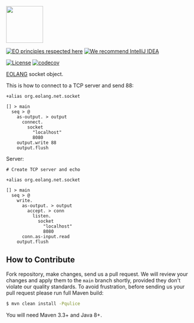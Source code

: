 <img src="https://www.yegor256.com/images/books/elegant-objects/cactus.svg" height="100px" />

[![EO principles respected here](https://www.elegantobjects.org/badge.svg)](https://www.elegantobjects.org)
[![We recommend IntelliJ IDEA](https://www.elegantobjects.org/intellij-idea.svg)](https://www.jetbrains.com/idea/)

[![License](https://img.shields.io/badge/license-MIT-green.svg)](https://github.com/kerelape/eo-sockets/blob/main/LICENSE.txt)
[![codecov](https://github.com/objectionary/eo-net/actions/workflows/codecov.yml/badge.svg)](https://github.com/objectionary/eo-net/actions/workflows/codecov.yml)

[EOLANG](https://www.eolang.org) socket object.

This is how to connect to a TCP server and send 88:
```
+alias org.eolang.net.socket

[] > main
  seq > @
    as-output. > output
      connect.
        socket
          "localhost"
          8080
    output.write 88
    output.flush
```

Server:
```
# Create TCP server and echo

+alias org.eolang.net.socket

[] > main
  seq > @
    write.
      as-output. > output
        accept. > conn
          listen.
            socket
              "localhost"
              8080
      conn.as-input.read
    output.flush
```

## How to Contribute

Fork repository, make changes, send us a pull request.
We will review your changes and apply them to the `main` branch shortly,
provided they don't violate our quality standards. To avoid frustration,
before sending us your pull request please run full Maven build:

```bash
$ mvn clean install -Pqulice
```

You will need Maven 3.3+ and Java 8+.

